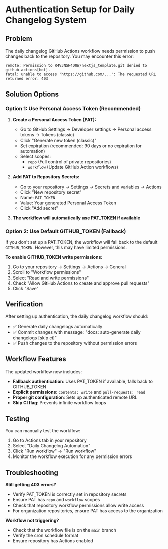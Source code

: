 # Authentication Setup for Daily Changelog System

## Problem

The daily changelog GitHub Actions workflow needs permission to push changes back to the repository. You may encounter this error:

```
remote: Permission to R4V3NSH4D0W/nextjs_template.git denied to github-actions[bot].
fatal: unable to access 'https://github.com/...': The requested URL returned error: 403
```

## Solution Options

### Option 1: Use Personal Access Token (Recommended)

1. **Create a Personal Access Token (PAT):**
   - Go to GitHub Settings → Developer settings → Personal access tokens → Tokens (classic)
   - Click "Generate new token (classic)"
   - Set expiration (recommended: 90 days or no expiration for automation)
   - Select scopes:
     - `repo` (Full control of private repositories)
     - `workflow` (Update GitHub Action workflows)

2. **Add PAT to Repository Secrets:**
   - Go to your repository → Settings → Secrets and variables → Actions
   - Click "New repository secret"
   - Name: `PAT_TOKEN`
   - Value: Your generated Personal Access Token
   - Click "Add secret"

3. **The workflow will automatically use PAT_TOKEN if available**

### Option 2: Use Default GITHUB_TOKEN (Fallback)

If you don't set up a PAT_TOKEN, the workflow will fall back to the default `GITHUB_TOKEN`. However, this may have limited permissions.

**To enable GITHUB_TOKEN write permissions:**

1. Go to your repository → Settings → Actions → General
2. Scroll to "Workflow permissions"
3. Select "Read and write permissions"
4. Check "Allow GitHub Actions to create and approve pull requests"
5. Click "Save"

## Verification

After setting up authentication, the daily changelog workflow should:

- ✅ Generate daily changelogs automatically
- ✅ Commit changes with message: "docs: auto-generate daily changelogs [skip ci]"
- ✅ Push changes to the repository without permission errors

## Workflow Features

The updated workflow now includes:

- **Fallback authentication**: Uses PAT_TOKEN if available, falls back to GITHUB_TOKEN
- **Explicit permissions**: `contents: write` and `pull-requests: read`
- **Proper git configuration**: Sets up authenticated remote URL
- **Skip CI flag**: Prevents infinite workflow loops

## Testing

You can manually test the workflow:

1. Go to Actions tab in your repository
2. Select "Daily Changelog Automation"
3. Click "Run workflow" → "Run workflow"
4. Monitor the workflow execution for any permission errors

## Troubleshooting

**Still getting 403 errors?**

- Verify PAT_TOKEN is correctly set in repository secrets
- Ensure PAT has `repo` and `workflow` scopes
- Check that repository workflow permissions allow write access
- For organization repositories, ensure PAT has access to the organization

**Workflow not triggering?**

- Check that the workflow file is on the `main` branch
- Verify the cron schedule format
- Ensure repository has Actions enabled
